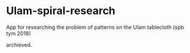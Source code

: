 # Ulam-spiral-research
App for researching the problem of patterns on the Ulam tablecloth (spb tym 2018)

archieved.

